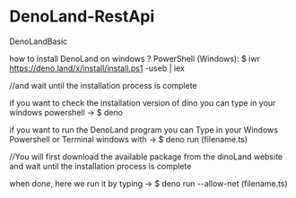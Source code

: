 # DenoLand-RestApi
DenoLandBasic

how to install DenoLand on windows ?
PowerShell (Windows): $ iwr https://deno.land/x/install/install.ps1 -useb | iex

//and wait until the installation process is complete

if you want to check the installation version of dino you can type in your windows powershell -> $ deno

if you want to run the DenoLand program you can Type in your Windows Powershell or Terminal windows with -> $ deno run (filename.ts)

//You will first download the available package from the dinoLand website and wait until the installation process is complete

when done, here we run it by typing -> $ deno run --allow-net (filename.ts)
